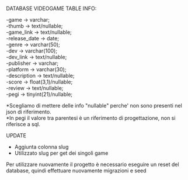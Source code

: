 DATABASE VIDEOGAME TABLE INFO:  

-game -> varchar;  
-thumb -> text/nullable;  
-game_link -> text/nullable;  
-release_date -> date;  
-genre -> varchar(50);  
-dev -> varchar(100);  
-dev_link -> text/nullable;  
-publisher -> varchar;  
-platform -> varchar(30);  
-description -> text/nullable;  
-score -> float(3,1)/nullable;  
-review -> text/nullable;  
-pegi -> tinyint(21)/nullable;  




*Scegliamo di mettere delle info "nullable" perche' non sono presenti nel json di riferimento.  
*In pegi il valore tra parentesi è un riferimento di progettazione, non si riferisce a sql.  

UPDATE  
- Aggiunta colonna slug
- Utilizzato slug per get dei singoli game

Per utilizzare nuovamente il progetto è necessario eseguire un reset del database, quindi effettuare nuovamente migrazioni e seed